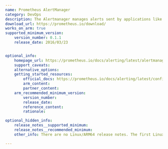 ```yaml
---
name: Prometheus AlertManager
category: DevOps
description: The Alertmanager manages alerts sent by applications like the Prometheus server. It handles silencing, inhibition of alerts, grouping, deduplicating, and routing them to the correct receiver integration such as email, PagerDuty, or OpsGenie.
download_url: https://prometheus.io/download/
works_on_arm: true
supported_minimum_version:
    version_number: 0.1.1
    release_date: 2016/03/23


optional_info:
    homepage_url: https://prometheus.io/docs/alerting/latest/alertmanager/
    support_caveats:
    alternative_options:
    getting_started_resources:
        official_docs: https://prometheus.io/docs/alerting/latest/configuration/
        arm_content:
        partner_content:
    arm_recommended_minimum_version:
        version_number:
        release_date:
        reference_content:
        rationale:

optional_hidden_info:
    release_notes__supported_minimum:
    release_notes__recommended_minimum:
    other_info: There are no Linux/ARM64 release notes. The first Linux/ARM64 alert manager tar is rolled out in version 0.1.1. The tar contains AArch64 alertmanager binary.

---
```


